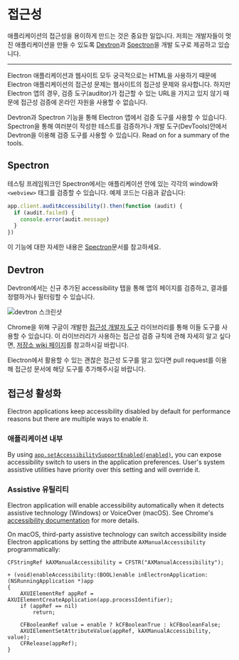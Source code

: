 # 접근성

애플리케이션의 접근성을 용이하게 만드는 것은 중요한 일입니다. 저희는 개발자들이 멋진 애플리케이션을 만들 수 있도록 [Devtron](https://electronjs.org/devtron)과 [Spectron](https://electronjs.org/spectron)을 개발 도구로 제공하고 있습니다.

* * *

Electron 애플리케이션과 웹사이트 모두 궁극적으로는 HTML을 사용하기 때문에 Electron 애플리케이션의 접근성 문제는 웹사이트의 접근성 문제와 유사합니다. 하지만 Electron 앱의 경우, 검증 도구(auditor)가 접근할 수 있는 URL을 가지고 있지 않기 때문에 접근성 검증에 온라인 자원을 사용할 수 없습니다.

Devtron과 Spectron 기능을 통해 Electron 앱에서 검증 도구를 사용할 수 있습니다. Spectron을 통해 여러분이 작성한 테스트를 검증하거나 개발 도구(DevTools)안에서 Devtron을 이용해 검증 도구를 사용할 수 있습니다. Read on for a summary of the tools.

## Spectron

테스팅 프레임워크인 Spectron에서는 애플리케이션 안에 있는 각각의 window와 `<webview>` 태그를 검증할 수 있습니다. 예제 코드는 다음과 같습니다:

```javascript
app.client.auditAccessibility().then(function (audit) {
  if (audit.failed) {
    console.error(audit.message)
  }
})
```

이 기능에 대한 자세한 내용은 [Spectron](https://github.com/electron/spectron#accessibility-testing)문서를 참고하세요.

## Devtron

Devtron에서는 신규 추가된 accessibility 탭을 통해 앱의 페이지를 검증하고, 결과를 정렬하거나 필터링할 수 있습니다.

![devtron 스크린샷](https://cloud.githubusercontent.com/assets/1305617/17156618/9f9bcd72-533f-11e6-880d-389115f40a2a.png)

Chrome을 위해 구글이 개발한 [접근성 개발자 도구](https://github.com/GoogleChrome/accessibility-developer-tools) 라이브러리를 통해 이들 도구를 사용할 수 있습니다. 이 라이브러리가 사용하는 접근성 검증 규칙에 관해 자세히 알고 싶다면, [저장소 wiki 페이지](https://github.com/GoogleChrome/accessibility-developer-tools/wiki/Audit-Rules)를 참고하시길 바랍니다.

Electron에서 활용할 수 있는 괜찮은 접근성 도구를 알고 있다면 pull request를 이용해 접근성 문서에 해당 도구를 추가해주시길 바랍니다.

## 접근성 활성화

Electron applications keep accessibility disabled by default for performance reasons but there are multiple ways to enable it.

### 애플리케이션 내부

By using [`app.setAccessibilitySupportEnabled(enabled)`](../api/app.md#appsetaccessibilitysupportenabledenabled-macos-windows), you can expose accessibility switch to users in the application preferences. User's system assistive utilities have priority over this setting and will override it.

### Assistive 유틸리티

Electron application will enable accessibility automatically when it detects assistive technology (Windows) or VoiceOver (macOS). See Chrome's [accessibility documentation](https://www.chromium.org/developers/design-documents/accessibility#TOC-How-Chrome-detects-the-presence-of-Assistive-Technology) for more details.

On macOS, third-party assistive technology can switch accessibility inside Electron applications by setting the attribute `AXManualAccessibility` programmatically:

```objc
CFStringRef kAXManualAccessibility = CFSTR("AXManualAccessibility");

+ (void)enableAccessibility:(BOOL)enable inElectronApplication:(NSRunningApplication *)app
{
    AXUIElementRef appRef = AXUIElementCreateApplication(app.processIdentifier);
    if (appRef == nil)
        return;

    CFBooleanRef value = enable ? kCFBooleanTrue : kCFBooleanFalse;
    AXUIElementSetAttributeValue(appRef, kAXManualAccessibility, value);
    CFRelease(appRef);
}
```